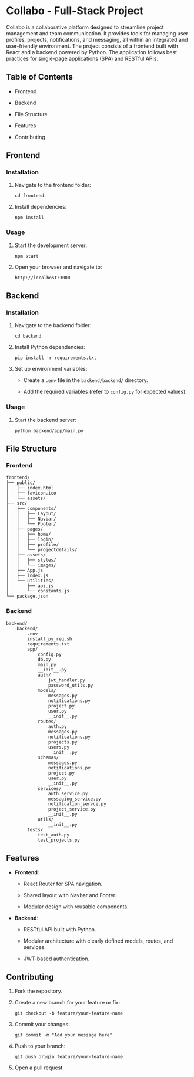 # Collabo - Full-Stack Project

Collabo is a collaborative platform designed to streamline project management and team communication. It provides tools for managing user profiles, projects, notifications, and messaging, all within an integrated and user-friendly environment. The project consists of a frontend built with React and a backend powered by Python. The application follows best practices for single-page applications (SPA) and RESTful APIs.

## Table of Contents

-   Frontend
    
-   Backend
    
-   File Structure
    
-   Features
    
-   Contributing
    

## Frontend

### Installation

1.  Navigate to the frontend folder:
    
    ```
    cd frontend
    ```
    
2.  Install dependencies:
    
    ```
    npm install
    ```
    

### Usage

1.  Start the development server:
    
    ```
    npm start
    ```
    
2.  Open your browser and navigate to:
    
    ```
    http://localhost:3000
    ```
    

## Backend

### Installation

1.  Navigate to the backend folder:
    
    ```
    cd backend
    ```
    
2.  Install Python dependencies:
    
    ```
    pip install -r requirements.txt
    ```
    
3.  Set up environment variables:
    
    -   Create a `.env` file in the `backend/backend/` directory.
        
    -   Add the required variables (refer to `config.py` for expected values).
        

### Usage

1.  Start the backend server:
    
    ```
    python backend/app/main.py
    ```
    

## File Structure

### Frontend

```
frontend/
├── public/
│   ├── index.html
│   ├── favicon.ico
│   └── assets/
├── src/
│   ├── components/
│   │   ├── Layout/
│   │   ├── Navbar/
│   │   └── Footer/
│   ├── pages/
│   │   ├── home/
│   │   ├── login/
│   │   ├── profile/
│   │   └── projectdetails/
│   ├── assets/
│   │   ├── styles/
│   │   └── images/
│   ├── App.js
│   ├── index.js
│   └── utilities/
│       ├── api.js
│       └── constants.js
└── package.json
```

### Backend

```
backend/
    backend/
        .env
        install_py_req.sh
        requirements.txt
        app/
            config.py
            db.py
            main.py
            __init__.py
            auth/
                jwt_handler.py
                password_utils.py
            models/
                messages.py
                notifications.py
                project.py
                user.py
                __init__.py
            routes/
                auth.py
                messages.py
                notifications.py
                projects.py
                users.py
                __init__.py
            schemas/
                messages.py
                notifications.py
                project.py
                user.py
                __init__.py
            services/
                auth_service.py
                messaging_service.py
                notification_servce.py
                project_service.py
                __init__.py
            utils/
                __init__.py
        tests/
            test_auth.py
            test_projects.py
```

## Features

-   **Frontend**:
    
    -   React Router for SPA navigation.
        
    -   Shared layout with Navbar and Footer.
        
    -   Modular design with reusable components.
        
-   **Backend**:
    
    -   RESTful API built with Python.
        
    -   Modular architecture with clearly defined models, routes, and services.
        
    -   JWT-based authentication.
        

## Contributing

1.  Fork the repository.
    
2.  Create a new branch for your feature or fix:
    
    ```
    git checkout -b feature/your-feature-name
    ```
    
3.  Commit your changes:
    
    ```
    git commit -m "Add your message here"
    ```
    
4.  Push to your branch:
    
    ```
    git push origin feature/your-feature-name
    ```
    
5.  Open a pull request.
